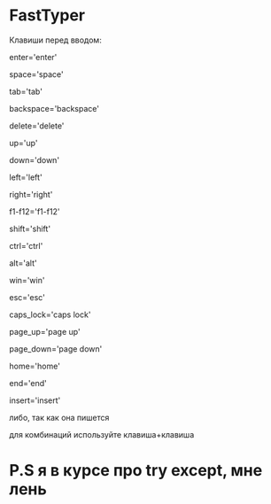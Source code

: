# FastTyper



Клавиши перед вводом:


enter='enter'

space='space'

tab='tab'

backspace='backspace'

delete='delete'

up='up'

down='down'

left='left'

right='right'

f1-f12='f1-f12'

shift='shift'

ctrl='ctrl'

alt='alt'

win='win'

esc='esc'

caps_lock='caps lock'

page_up='page up'

page_down='page down'

home='home'

end='end'

insert='insert'


либо, так как она пишется


для комбинаций используйте клавиша+клавиша



# P.S я в курсе про try except, мне лень

